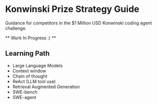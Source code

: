 # Konwinski Prize Strategy Guide
Guidance for competitors in the $1 Million USD Konwinski coding agent challenge.

** Work In Progress :) **

## Learning Path

* Large Language Models
* Context window
* Chain of thought
* ReAct (LLM tool use)
* Retrieval Augmented Generation
* SWE-bench
* SWE-agent
